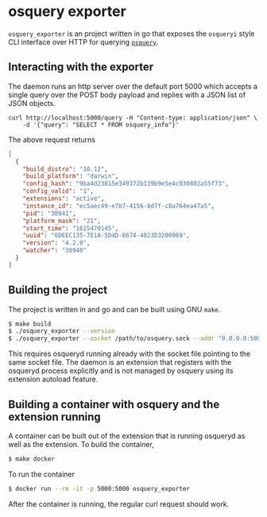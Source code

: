 # osquery exporter

`osquery_exporter` is an project written in go that exposes the `osqueryi` style
CLI interface over HTTP for querying [`osquery`](https://osquery.io).

## Interacting with the exporter
The daemon runs an http server over the default port 5000 which accepts a single
query over the POST body payload and replies with a JSON list of JSON objects.

```bash=
curl http://localhost:5000/query -H "Content-type: application/json" \
    -d '{"query": "SELECT * FROM osquery_info"}'
```
The above request returns
```json
[
  {
    "build_distro": "10.12",
    "build_platform": "darwin",
    "config_hash": "9ba4d23815e349372b139b9e5e4c030802a55f73",
    "config_valid": "1",
    "extensions": "active",
    "instance_id": "ec5aec49-e7b7-4156-8d7f-c8a764ea47a5",
    "pid": "30941",
    "platform_mask": "21",
    "start_time": "1615470145",
    "uuid": "6DEEC135-7E1A-5D4D-8674-4023D3200969",
    "version": "4.2.0",
    "watcher": "30940"
  }
]
```

## Building the project
The project is written in and go and can be built using GNU `make`.
```bash
$ make build
$ ./osquery_exporter --version
$ ./osquery_exporter --socket /path/to/osquery.sock --addr "0.0.0.0:5000"
```

This requires osqueryd running already with the socket file pointing to the same
socket file. The daemon is an extension that registers with the osqueryd process
explicitly and is not managed by osquery using its extension autoload feature.

## Building a container with osquery and the extension running
A container can be built out of the extension that is running osqueryd as well
as the extension. To build the container,
```bash
$ make docker
```

To run the container
```bash
$ docker run --rm -it -p 5000:5000 osquery_exporter
```
After the container is running, the regular curl request should work.
